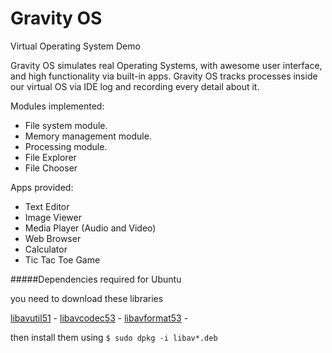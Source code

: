 # Gravity OS

Virtual Operating System Demo

Gravity OS simulates real Operating Systems, with awesome user interface, and high functionality via built-in apps.
Gravity OS tracks processes inside our virtual OS via IDE log and recording every detail about it.

Modules implemented:
- File system module.
- Memory management module.
- Processing module.
- File Explorer
- File Chooser

Apps provided:
- Text Editor 
- Image Viewer
- Media Player (Audio and Video)
- Web Browser
- Calculator
- Tic Tac Toe Game


#####Dependencies required for Ubuntu

you need to download these libraries

[libavutil51](http://security.ubuntu.com/ubuntu/pool/main/liba/libav/libavutil51_0.8.17-0ubuntu0.12.04.1_amd64.deb) - 
[libavcodec53](http://security.ubuntu.com/ubuntu/pool/main/liba/libav/libavcodec53_0.8.17-0ubuntu0.12.04.1_amd64.deb) - 
[libavformat53](http://security.ubuntu.com/ubuntu/pool/main/liba/libav/libavformat53_0.8.17-0ubuntu0.12.04.1_amd64.deb) -

then install them using `$ sudo dpkg -i libav*.deb`
